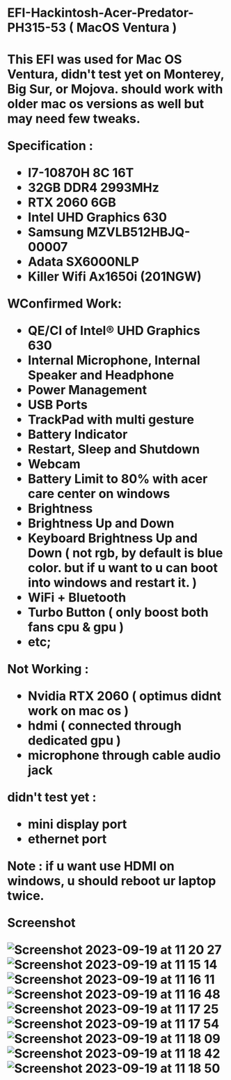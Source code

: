 # EFI-Hackintosh-Acer-Predator-PH315-53 ( MacOS Ventura )
<h1 Highly Recommend you to build the EFI for your device on your own 
and only use this for reference even though you have the same device as mine since, when something fails you will be on your own. </h1>

This EFI was used for Mac OS Ventura, didn't test yet on Monterey, Big Sur, or Mojova. should work with older mac os versions as well but may need few tweaks.

Specification : 

- I7-10870H 8C 16T
- 32GB DDR4 2993MHz
- RTX 2060 6GB
- Intel UHD Graphics 630
- Samsung MZVLB512HBJQ-00007
- Adata SX6000NLP
- Killer Wifi Ax1650i (201NGW)

WConfirmed Work:
* QE/CI of Intel® UHD Graphics 630
* Internal Microphone, Internal Speaker and Headphone
* Power Management
* USB Ports
* TrackPad with multi gesture
* Battery Indicator
* Restart, Sleep and Shutdown
* Webcam
* Battery Limit to 80% with acer care center on windows
* Brightness
* Brightness Up and Down
* Keyboard Brightness Up and Down ( not rgb, by default is blue color. but if u want to u can boot into windows and restart it. )
* WiFi + Bluetooth
* Turbo Button ( only boost both fans cpu & gpu )
* etc;
  
Not Working :
- Nvidia RTX 2060 ( optimus didnt work on mac os )
- hdmi ( connected through dedicated gpu )
- microphone through cable audio jack

didn't test yet :
- mini display port
- ethernet port

  
Note : 
if u want use HDMI on windows, u should reboot ur laptop twice.  

Screenshot

![Screenshot 2023-09-19 at 11 20 27](https://github.com/23illy/Hackintosh-Acer-Predator-PH315-53/assets/71692311/66102c62-b375-491c-a348-fdf180f6f304)
![Screenshot 2023-09-19 at 11 15 14](https://github.com/23illy/Hackintosh-Acer-Predator-PH315-53/assets/71692311/bf1e0f48-6f6b-419f-8db9-24e34c005d27)
![Screenshot 2023-09-19 at 11 16 11](https://github.com/23illy/Hackintosh-Acer-Predator-PH315-53/assets/71692311/1d754cd5-f03a-4e69-b57a-c4e3f38b436e)
![Screenshot 2023-09-19 at 11 16 48](https://github.com/23illy/Hackintosh-Acer-Predator-PH315-53/assets/71692311/cc1e8f08-70ff-47eb-b3e3-e9e4a3ade2ca)
![Screenshot 2023-09-19 at 11 17 25](https://github.com/23illy/Hackintosh-Acer-Predator-PH315-53/assets/71692311/3acaac1e-34bb-4b3f-951e-b31ba6b62c11)
![Screenshot 2023-09-19 at 11 17 54](https://github.com/23illy/Hackintosh-Acer-Predator-PH315-53/assets/71692311/a098b1c1-ebd4-4ab3-874e-7b4bf8075946)
![Screenshot 2023-09-19 at 11 18 09](https://github.com/23illy/Hackintosh-Acer-Predator-PH315-53/assets/71692311/1a0e437a-8a1c-43e6-80cb-226dbaad3564)
![Screenshot 2023-09-19 at 11 18 42](https://github.com/23illy/Hackintosh-Acer-Predator-PH315-53/assets/71692311/2f5043e6-1742-4ae8-84a0-05d7b88d2045)
![Screenshot 2023-09-19 at 11 18 50](https://github.com/23illy/Hackintosh-Acer-Predator-PH315-53/assets/71692311/77b281db-f43a-4b54-8522-01c3db6b8a8e)

